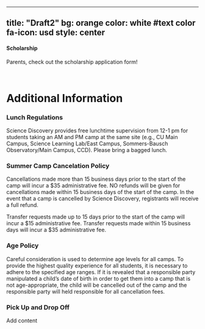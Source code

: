 
---
title: "Draft2"
bg: orange
color: white #text color
fa-icon: usd
style:  center
---

#### Scholarship 


Parents, check out the scholarship application form!

&nbsp;


<div data-role="page" id="pageone">
  <div data-role="header">
    <h1>Additional Information</h1>
  </div>

  <div data-role="main" class="ui-content">
    <div data-role="collapsibleset">
      <div data-role="collapsible">
        <h3>Lunch Regulations</h3>
        <p>Science Discovery provides free lunchtime supervision from 12-1 pm for students taking an AM and PM camp at the same site (e.g., CU Main Campus, Science Learning Lab/East Campus, Sommers-Bausch Observatory/Main Campus, CCD). Please bring a bagged lunch.</p>
      </div>
      <div data-role="collapsible">
        <h3>Summer Camp Cancelation Policy</h3>
        <p>Cancellations made more than 15 business days prior to the start of the camp will incur a $35 administrative fee. NO refunds will be given for cancellations made within 15 business days of the start of the camp. In the event that a camp is cancelled by Science Discovery, registrants will receive a full refund.

Transfer requests made up to 15 days prior to the start of the camp will incur a $15 administrative fee. Transfer requests made within 15 business days will incur a $35 administrative fee.</p>
      </div>
      <div data-role="collapsible">
        <h3>Age Policy</h3>
        <p>Careful consideration is used to determine age levels for all camps. To provide the highest quality experience for all students, it is necessary to adhere to the specified age ranges. If it is revealed that a responsible party manipulated a child’s date of birth in order to get them into a camp that is not age-appropriate, the child will be cancelled out of the camp and the responsible party will held responsible for all cancellation fees.</p>
      </div>
      <div data-role="collapsible">
        <h3>Pick Up and Drop Off</h3>
        <p>Add content</p>
      </div>
    </div>
  </div>

</div>
